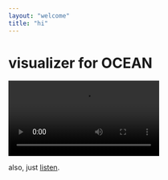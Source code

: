 ```yaml
---
layout: "welcome"
title: "hi"
---
```


# visualizer for OCEAN

<video controls autoplay>
  <source src="https://www.youtube-nocookie.com/embed/r1DBnC5ad4k">
</video>

also, just [listen][1].

[1]: https://hyphenesc.github.io/music
[2]: https://www.youtube.com/watch?v=r1DBnC5ad4k
